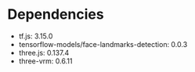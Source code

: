 # Dependencies

 - tf.js: 3.15.0
 - tensorflow-models/face-landmarks-detection: 0.0.3
 - three.js: 0.137.4
 - three-vrm: 0.6.11
 